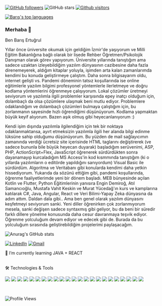 [![GitHub followers](https://img.shields.io/github/followers/barisertugrul?style=social)](https://github.com/barisertugrul?tab=followers)
![GitHub stars](https://img.shields.io/github/stars/barisertugrul?style=social)
[![Github visitors](https://visitor-badge.glitch.me/badge?page_id=barisertugrul.visitor-badge)](https://GitHub.com/barisertugrul/StrapDown.js/stargazers/)

[![Barış's top languages](https://github-readme-stats.vercel.app/api/top-langs/?username=barisertugrul&theme=blue-green&hide=python&layout=compact&show_icons=true)](https://github.com/barisertugrul/github-readme-stats)

### Merhaba 👋
Ben Barış Ertuğrul

Yıllar önce üniversite okumak için geldiğim İzmir'de yaşıyorum ve Milli Eğitim Bakanlığına bağlı olarak bir lisede Rehber Öğretmen/Psikolojik Danışman olarak görev yapıyorum.
Üniversite yıllarında tanıştığım ama sadece uzaktan izleyebildiğim yazılım dünyasının cazibesine daha fazla direnemeyerek, aldığım kitaplar yoluyla, işimden arta kalan zamanlarımda kendimi bu konuda geliştirmeye çalıştım. Daha sonra bilgisayarım oldu, internet gelişti vs. Pandemi döneminin tatsız koşullarında ise online eğitimlerle yazılım bilgimi profesyonel yöntemlerle ilerletmeye ve doğru kodlama yöntemlerini öğrenmeye çalışıyorum. Lokal çözümler üretmeyi seviyorum ve yazılımla ilgili problemler karşısında epey inatçı olduğum için, dolambaçlı da olsa çözümlere ulaşmak beni mutlu ediyor. Problemlere odaklandığım ve dolambaçlı çözümleri bulmaya çalıştığım için, bu zorlanmanın sayesinde hızlı öğrendiğimi düşünüyorum. Kodlama yapmaktan büyük keyif alıyorum. Bazen aşık olmuş gibi heyecanlanıyorum :)

Kendi işim dışında yazılımla ilgilendiğim için tek bir noktaya odaklanmaktansa, ayırt etmeksizin yazılımla ilgili her alanda bilgi edinme lüksüne sahip olduğumu düşünüyorum. Bu yüzden de mail sağlayıcımın zamanında verdiği ücretsiz site içerisinde HTML taglarını değiştirerek (ve sadece bununla bile büyük heyecan duyarak) başladığım serüvenimi, ASP, PHP, ActionScript+Flex, JavaScript öğrenerek sürdürdükten sonra dayanamayıp kurcaladığım MS Access'in kod kısmmında tanıştığım (ki o yıllarda yazılımların o editörde yapıldığını sanıyordum) Visual Basic ile sürdürdüm. Algoritma ve Veritabanı gibi konularda kendimi daha yetkin hissediyorum. Yukarıda da sözünü ettiğim gibi, pandemi koşullarında, öğrenme faaliyetlerimde yeni bir dönem başladı. MEB bünyesinde açılan Kotlin ve Flutter, Python Eğitimlerinin yanısıra Engin Demiroğ, Atıl Samancıoğlu, Mustafa Vahit Keskin ve Murat Yücedağ'ın kurs ve kamplarına katılarak C#, Java, Angular, React ve Veri Bilimi-Yapay Zeka dünyasına da adım attım. Daldan dala gibi.. Ama ben genel olarak yazılım dünyasını keşfetmeyi seviyorum sanki. Yeni diller öğrenirken çok zorlanmıyorum mesela, sanki değişen sadece syntaxmış gibi geliyor, bu da beni bir süredir farklı dillere yönelme konusunda daha cesur davranmaya teşvik ediyor. Öğrenme yolculuğum devam ediyor ve edecek gibi de. Burada da bu yolculuğum sırasında geliştirebildiğim projelerimi paylaşacağım.

![Anurag's GitHub stats](https://github-readme-stats.vercel.app/api?username=barisertugrul&show_icons=true&theme=blue-green)

[<img alt="LinkedIn" src="https://img.shields.io/badge/linkedin%20-%230077B5.svg?&style=for-the-badge&logo=linkedin&logoColor=white"/>](https://www.linkedin.com/in/barisertugrul/) [<img alt="Gmail" src="https://img.shields.io/badge/@B.ERTUGRUL.EPOSTA@GMAIL.COM-D1483?style=for-the-badge&logo=gmail&logoColor=white" />](b.ertugrul.eposta@gmail.com)



🌱 I’m currently learning JAVA + REACT

<br/>
🛠 Technologies & Tools 
<br/>

<img src="https://img.shields.io/badge/PHP-787CB5?style=for-the-badge&logo=php&logoColor=black"></img>
<img src="https://img.shields.io/badge/Wordpress-black?style=for-the-badge&logo=wordpress&logoColor=white"></img>
<img src="https://img.shields.io/badge/Python-FFD43B?style=for-the-badge&logo=python&logoColor=306998"></img>
<img src="https://img.shields.io/badge/Flutter-black?style=for-the-badge&logo=flutter&logoColor=306998"></img>
<img src="https://img.shields.io/badge/Android-black?style=for-the-badge&logo=android&logoColor=32DE84"></img>
<img src="https://img.shields.io/badge/CSS3-3C99DC?style=for-the-badge&logo=css3&logoColor=white"></img>
<img src="https://img.shields.io/badge/Bootstrap-553C7B?style=for-the-badge&logo=bootstrap&logoColor=white"></img>
<img src="https://img.shields.io/badge/HTML5-E44D26?style=for-the-badge&logo=html5&logoColor=EBEBEB"></img>
<img src="https://img.shields.io/badge/ActionScript-A42E3E?style=for-the-badge&logo=as3&logoColor=white"></img>
<img src="https://img.shields.io/badge/Adobe Flex-black?style=for-the-badge&logo=flex&logoColor=white"></img>
<img src="https://img.shields.io/badge/C%23-5F4E9E?style=for-the-badge&logo=c-sharp&logoColor=white"></img>
<img src="https://img.shields.io/badge/.NET-black?style=for-the-badge&logo=.net&logoColor=white"></img>
<img src="https://img.shields.io/badge/Java-black?style=for-the-badge&logo=java&logoColor=ED1D25"></img>
<img src="https://img.shields.io/badge/Angular-B52E31?style=for-the-badge&logo=angular&logoColor=white"></img>
<img src="https://img.shields.io/badge/JavaScript-black?style=for-the-badge&logo=javascript&logoColor=F7DF1E"></img>
<img src="https://img.shields.io/badge/TypeScript-3B779C?style=for-the-badge&logo=typescript&logoColor=white"></img>
<img src="https://img.shields.io/badge/jQuery-131B28?style=for-the-badge&logo=jquery&logoColor=white"></img>
<img src="https://img.shields.io/badge/Microsoft_SQL_Server-DB0007?style=for-the-badge&logo=microsoft-sql-server&logoColor=white"></img>
<img src="https://img.shields.io/badge/React-black?style=for-the-badge&logo=react&logoColor=61DAFB"></img>
<img src="https://img.shields.io/badge/GitHub-black?style=for-the-badge&logo=github&logoColor=white"></img>
<img src="https://img.shields.io/badge/Photoshop-black?style=for-the-badge&logo=phptpshop&logoColor=white"></img>
<img src="https://img.shields.io/badge/After Effect-black?style=for-the-badge&logo=aftereffect&logoColor=61DAFB"></img>
<img src="https://img.shields.io/badge/Illustrator-black?style=for-the-badge&logo=ai&logoColor=white"></img>

<br/>

![Profile Views](https://komarev.com/ghpvc/?username=barisertugrul&style=plastic)
<!--
**barisertugrul/barisertugrul** is a ✨ _special_ ✨ repository because its `README.md` (this file) appears on your GitHub profile.

Here are some ideas to get you started:

- 🔭 I’m currently working on ...
- 🌱 I’m currently learning ...
- 👯 I’m looking to collaborate on ...
- 🤔 I’m looking for help with ...
- 💬 Ask me about ...
- 📫 How to reach me: ...
- 😄 Pronouns: ...
- ⚡ Fun fact: ...
-->
